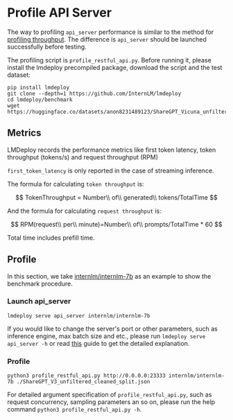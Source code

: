 # Profile API Server

The way to profiling `api_server` performance is similar to the method for [profiling throughput](./profile_throughput.md). The difference is `api_server` should be launched successfully before testing.

The profiling script is `profile_restful_api.py`. Before running it, please install the lmdeploy precompiled package, download the script and the test dataset:

```shell
pip install lmdeploy
git clone --depth=1 https://github.com/InternLM/lmdeploy
cd lmdeploy/benchmark
wget https://huggingface.co/datasets/anon8231489123/ShareGPT_Vicuna_unfiltered/resolve/main/ShareGPT_V3_unfiltered_cleaned_split.json
```

## Metrics

LMDeploy records the performance metrics like first token latency, token throughput (tokens/s) and request throughput (RPM)

`first_token_latency` is only reported in the case of streaming inference.

The formula for calculating `token throughput` is:

$$
TokenThroughput = Number\\ of\\ generated\\ tokens/TotalTime
$$

And the formula for calculating `request throughput` is:

$$
RPM(request\\ per\\ minute)=Number\\ of\\ prompts/TotalTime * 60
$$

Total time includes prefill time.

## Profile

In this section, we take [internlm/internlm-7b](https://huggingface.co/internlm/internlm-7b) as an example to show the benchmark procedure.

### Launch api_server

```shell
lmdeploy serve api_server internlm/internlm-7b
```

If you would like to change the server's port or other parameters, such as inference engine, max batch size and etc., please run `lmdeploy serve api_server -h` or read [this](../llm/api_server.md) guide to get the detailed explanation.

### Profile

```shell
python3 profile_restful_api.py http://0.0.0.0:23333 internlm/internlm-7b ./ShareGPT_V3_unfiltered_cleaned_split.json
```

For detailed argument specification of `profile_restful_api.py`, such as request concurrency, sampling parameters an so on, please run the help command `python3 profile_restful_api.py -h`.

